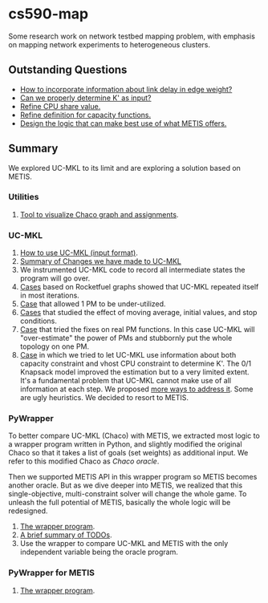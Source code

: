 # cs590-map

Some research work on network testbed mapping problem, with emphasis on mapping network experiments to heterogeneous
clusters.

## Outstanding Questions

* [How to incorporate information about link delay in edge weight?](ideas/edge_weight.md)
* [Can we properly determine K' as input?](ideas/kprime.md)
* [Refine CPU share value.](ideas/cpu_share.md)
* [Refine definition for capacity functions.](ideas/cap_func.md)
* [Design the logic that can make best use of what METIS offers.](ideas/metis.md)

## Summary

We explored UC-MKL to its limit and are exploring a solution based on METIS.

### Utilities

1. [Tool to visualize Chaco graph and assignments](visualize/).

### UC-MKL

 1. [How to use UC-MKL (input format)](UC-MKL/README.md).
 2. [Summary of Changes we have made to UC-MKL](UC-MKL/CHANGELOG.md)
 3. We instrumented UC-MKL code to record all intermediate states the program will go over.
   1. [Cases](UC-MKL/case_study_original) based on Rocketfuel graphs showed that UC-MKL repeated itself in most iterations.
   2. [Case](UC-MKL/case_study_kprime-1) that allowed 1 PM to be under-utilized.
   3. [Cases](UC-MKL/case_study_no_moving_avg) that studied the effect of moving average, initial values, and stop conditions.
   4. [Case](UC-MKL/case_study_no_moving_avg/case_study_1221_realpm) that tried the fixes on real PM functions. In this case UC-MKL will "over-estimate" the power of PMs and stubbornly put the whole topology on one PM.
   5. [Case](UC-MKL/case_study_no_moving_avg/case_study_1221_realpm_tryfix) in which we tried to let UC-MKL use information about both capacity constraint and vhost CPU constraint to determine K'. The 0/1 Knapsack model improved the estimation but to a very limited extent. It's a fundamental problem that UC-MKL cannot make use of all information at each step. We proposed [more ways to address it](UC-MKL/case_study_no_moving_avg/case_study_1221_realpm_tryfix). Some are ugly heuristics. We decided to resort to METIS.

### PyWrapper

To better compare UC-MKL (Chaco) with METIS, we extracted most logic to a wrapper program written in Python, and slightly modified the original Chaco so that it takes a list of goals (set weights) as additional input. We refer to this modified Chaco as _Chaco oracle_.

Then we supported METIS API in this wrapper program so METIS becomes another oracle. But as we dive deeper into METIS, we realized that this single-objective, multi-constraint solver will change the whole game. To unleash the full potential of METIS, basically the whole logic will be redesigned.

 1. [The wrapper program](/testbed_mapping).
 2. [A brief summary of TODOs](/testbed_mapping/TODO.md).
 3. Use the wrapper to compare UC-MKL and METIS with the only independent variable being the oracle program.

### PyWrapper for METIS

1. [The wrapper program](/testbed_mapping_v2).
